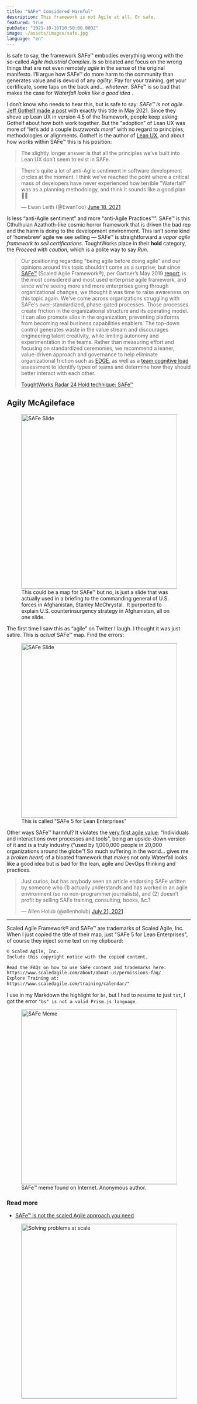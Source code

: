 ```yaml
---
title: "SAFe™ Considered Harmful"
description: This framework is not Agile at all. Or safe.
featured: true
pubDate: "2021-10-16T10:50:00.000Z"
image: ~/assets/images/safe.jpg
language: "en"
---
```


<p class="lead">Is safe to say, the framework SAFe™ embodies everything wrong with the so-called <em>Agile Industrial Complex</em>. Is so bloated and focus on the wrong things that are not even remotely <em>agile</em> in the sense of the original manifesto. I’ll argue how SAFe™ do more harm to the community than generates value and is devoid of any <em>agility</em>. Pay for your training, get your certificate, some taps on the back and... <em>whatever</em>. SAFe™ is so bad that makes the case for <em>Waterfall looks like a good idea </em>.</p>

I don’t know who needs to hear this, but is safe to say: _SAFe™ is not agile_. [Jeff Gothelf made a post](https://jeffgothelf.com/blog/safe-is-not-agile/) with exactly this title in May 2021. Since they shove up Lean UX in version 4.5 of the framework, people keep asking Gothelf about how both work together. But the “adoption” of Lean UX was more of “let’s add a couple _buzzwords more_” with no regard to principles, methodologies or alignments. Gothelf is the author of [Lean UX](https://amzn.to/3rzz1O1), and about how works within SAFe™ this is his position:

> The slightly longer answer is that all the principles we’ve built into Lean UX don’t seem to exist in SAFe.

<blockquote class="twitter-tweet"><p lang="en" dir="ltr">There&#39;s quite a lot of anti-Agile sentiment in software development circles at the moment. I think we&#39;ve reached the point where a critical mass of developers have never experienced how terrible &quot;Waterfall&quot; was as a planning methodology, and think it sounds like a good plan🤦‍♂️</p>&mdash; Ewan Leith (@EwanToo) <a href="https://twitter.com/EwanToo/status/1405797522652729345?ref_src=twsrc%5Etfw">June 18, 2021</a></blockquote> <script async src="https://platform.twitter.com/widgets.js" charset="utf-8"></script>

Is less “anti-Agile sentiment” and more “anti-Agile Practices™️”. SAFe™ is this Cthulhuian Azathoth-like cosmic horror framework that is driven the bad rep and the harm is doing to the development environment. This isn’t some kind of ‘homebrew’ agile we see selling — SAFe™ is straightforward a _vapor agile framework to sell certifications_. ToughtWorks place in their **hold** category, the _Proceed with caution_, which is a polite way to say _Run_.

> Our positioning regarding "being agile before doing agile" and our opinions around this topic shouldn't come as a surprise; but since [SAFe™](http://www.scaledagileframework.com/) (Scaled Agile Framework®), per Gartner’s May 2019 [report](http://go.scaledagile.com/Gartner-a.html), is the most considered and most used enterprise agile framework, and since we're seeing more and more enterprises going through organizational changes, we thought it was time to raise awareness on this topic again. We've come across organizations struggling with SAFe's over-standardized, phase-gated processes. Those processes create friction in the organizational structure and its operating model. It can also promote silos in the organization, preventing platforms from becoming real business capabilities enablers. The top-down control generates waste in the value stream and discourages engineering talent creativity, while limiting autonomy and experimentation in the teams. Rather than measuring effort and focusing on standardized ceremonies, we recommend a leaner, value-driven approach and governance to help eliminate organizational friction such as [EDGE](https://www.thoughtworks.com/books/edge), as well as a [team cognitive load](https://www.thoughtworks.com/radar/techniques/team-cognitive-load) assessment to identify types of teams and determine how they should better interact with each other.
> <footer><a href="https://www.thoughtworks.com/radar/techniques?blipid=793" target="_blank">ToughtWorks Radar 24 Hold technique: SAFe™</a></footer>

## Agily McAgileface

<figure class="extend">
    <img src="/assets/safe-slide.jpeg" width="752" height="475" alt="SAFe Slide" style="border: 1px solid #BBB" />
    <figcaption>This could be a map for SAFe™ but no, is just a slide that was actually used in a briefing to the commanding general of U.S. forces in Afghanistan, Stanley McChrystal.  It purported to explain U.S. counterinsurgency strategy in Afghanistan, all on one slide.</figcaption>
</figure>

The first time I saw this as “agile” on Twitter I laugh. I thought it was just satire. This is _actual_ SAFe™ map. Find the errors:

<figure class="extend">
    <img src="/assets/safe-map.png" width="752" height="475" alt="SAFe Slide" style="border: 1px solid #BBB" />
    <figcaption>This is called "SAFe 5 for Lean Enterprises"</figcaption>
</figure>

Other ways SAFe™ harmful? It violates the [very first agile value](https://agilemanifesto.org/): “Individuals and interactions over processes and tools”, being an upside-down version of it and is a truly industry (“used by 1,000,000 people in 20,000 organizations around the globe”! So much suffering in the world... gives me a _broken heart_) of a bloated framework that makes not only Waterfall looks like a good idea but is bad for the lean, agile and DevOps thinking and practices.

<blockquote class="twitter-tweet"><p lang="en" dir="ltr">Just curios, but has anybody seen an article endorsing SAFe written by someone who (1) actually understands and has worked in an agile environment (so no non-programmer journalists), and (2) doesn’t profit by selling SAFe training, consulting, books, &amp;c.?</p>&mdash; Allen Holub (@allenholub) <a href="https://twitter.com/allenholub/status/1417929178540769282?ref_src=twsrc%5Etfw">July 21, 2021</a></blockquote> <script async src="https://platform.twitter.com/widgets.js" charset="utf-8"></script>

----

Scaled Agile Framework® and SAFe™ are trademarks of Scaled Agile, Inc. When I just copied the title of their map, just "SAFe 5 for Lean Enterprises", of course they inject some text on my clipboard:

```txt
© Scaled Agile, Inc.
Include this copyright notice with the copied content.

Read the FAQs on how to use SAFe content and trademarks here:
https://www.scaledagile.com/about/about-us/permissions-faq/
Explore Training at:
https://www.scaledagile.com/training/calendar/"
```

I use in my Markdown the highlight for `bs`, but I had to resume to just `txt`, I got the error `"bs" is not a valid Prism.js language`.

<figure class="extend">
    <img src="/assets/safe-meme-min.jpeg" width="752" height="475" alt="SAFe Meme" style="border: 1px solid #BBB" />
    <figcaption>SAFe™ meme found on Internet. Anonymous author.</figcaption>
</figure>

### Read more


- [SAFe™ is not the scaled Agile approach you need](https://agileforest.com/2018/06/24/why-safe-is-not-the-scaled-agile-approach-you-need/)

<figure class="extend">
    <img src="/assets/E9Z_l8vWQAACs23-min.jpeg" width="752" height="475" alt="Solving problems at scale" style="border: 1px solid #BBB" />
</figure>
